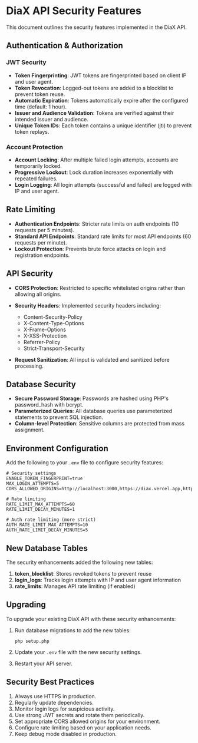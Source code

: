 # DiaX API Security Features

This document outlines the security features implemented in the DiaX API.

## Authentication & Authorization

### JWT Security

- **Token Fingerprinting**: JWT tokens are fingerprinted based on client IP and user agent.
- **Token Revocation**: Logged-out tokens are added to a blocklist to prevent token reuse.
- **Automatic Expiration**: Tokens automatically expire after the configured time (default: 1 hour).
- **Issuer and Audience Validation**: Tokens are verified against their intended issuer and audience.
- **Unique Token IDs**: Each token contains a unique identifier (jti) to prevent token replays.

### Account Protection

- **Account Locking**: After multiple failed login attempts, accounts are temporarily locked.
- **Progressive Lockout**: Lock duration increases exponentially with repeated failures.
- **Login Logging**: All login attempts (successful and failed) are logged with IP and user agent.

## Rate Limiting

- **Authentication Endpoints**: Stricter rate limits on auth endpoints (10 requests per 5 minutes).
- **Standard API Endpoints**: Standard rate limits for most API endpoints (60 requests per minute).
- **Lockout Protection**: Prevents brute force attacks on login and registration endpoints.

## API Security

- **CORS Protection**: Restricted to specific whitelisted origins rather than allowing all origins.
- **Security Headers**: Implemented security headers including:
  - Content-Security-Policy
  - X-Content-Type-Options
  - X-Frame-Options
  - X-XSS-Protection
  - Referrer-Policy
  - Strict-Transport-Security

- **Request Sanitization**: All input is validated and sanitized before processing.

## Database Security

- **Secure Password Storage**: Passwords are hashed using PHP's password_hash with bcrypt.
- **Parameterized Queries**: All database queries use parameterized statements to prevent SQL injection.
- **Column-level Protection**: Sensitive columns are protected from mass assignment.

## Environment Configuration

Add the following to your `.env` file to configure security features:

```
# Security settings
ENABLE_TOKEN_FINGERPRINT=true
MAX_LOGIN_ATTEMPTS=5
CORS_ALLOWED_ORIGINS=http://localhost:3000,https://diax.vercel.app,https://diax.fileish.com

# Rate limiting
RATE_LIMIT_MAX_ATTEMPTS=60
RATE_LIMIT_DECAY_MINUTES=1

# Auth rate limiting (more strict)
AUTH_RATE_LIMIT_MAX_ATTEMPTS=10
AUTH_RATE_LIMIT_DECAY_MINUTES=5
```

## New Database Tables

The security enhancements added the following new tables:

1. **token_blocklist**: Stores revoked tokens to prevent reuse
2. **login_logs**: Tracks login attempts with IP and user agent information
3. **rate_limits**: Manages API rate limiting (if enabled)

## Upgrading

To upgrade your existing DiaX API with these security enhancements:

1. Run database migrations to add the new tables:
   ```
   php setup.php
   ```

2. Update your `.env` file with the new security settings.

3. Restart your API server.

## Security Best Practices

1. Always use HTTPS in production.
2. Regularly update dependencies.
3. Monitor login logs for suspicious activity.
4. Use strong JWT secrets and rotate them periodically.
5. Set appropriate CORS allowed origins for your environment.
6. Configure rate limiting based on your application needs.
7. Keep debug mode disabled in production. 